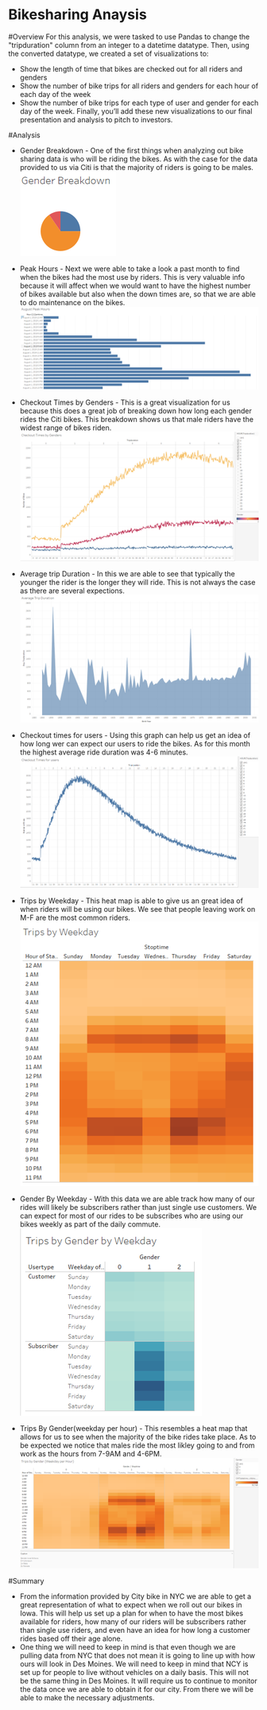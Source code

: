 # Bikesharing Anaysis 

#Overview
For this analysis, we were tasked to use Pandas to change the "tripduration" column from an integer to a datetime datatype. Then, using the converted datatype, we created a set of visualizations to:

* Show the length of time that bikes are checked out for all riders and genders
* Show the number of bike trips for all riders and genders for each hour of each day of the week
* Show the number of bike trips for each type of user and gender for each day of the week.
Finally, you’ll add these new visualizations to our final presentation and analysis to pitch to investors.

#Analysis

* Gender Breakdown - One of the first things when analyzing out bike sharing data is who will be riding the bikes.  As with the case for the data provided to us via Citi is that the majority of riders is going to be males.
![github](gender_breakdown.PNG)

* Peak Hours - Next we were able to take a look a past month to find when the bikes had the most use by riders.  This is very valuable info because it will affect when we would want to have the highest number of bikes available but also when the down times are, so that we are able to do maintenance on the bikes.
![github](august_peak_hours.PNG)

* Checkout Times by Genders - This is a great visualization for us because this does a great job of breaking down how long each gender rides the Citi bikes.  This breakdown shows us that male riders have the widest range of bikes riden.
![github](checkout_times_by_genders.PNG)

* Average trip Duration - In this we are able to see that typically the younger the rider is the longer they will ride.  This is not always the case as there are several expections.
![github](average_trip_duration.PNG)

* Checkout times for users - Using this graph can help us get an idea of how long wer can expect our users to ride the bikes.  As for this month the highest average ride duration was 4-6 minutes.
![github](checkout_times_for_users.PNG)

* Trips by Weekday - This heat map is able to give us an great idea of when riders will be using our bikes.  We see that people leaving work on M-F are the most common riders.
![github](trips_by_weekday.PNG)

* Gender By Weekday - With this data we are able track how many of our rides will likely be subscribers rather than just single use customers.  We can expect for most of our rides to be subscribes who are using our bikes weekly as part of the daily commute.
![github](trips_by_gender_by_weekday.PNG)

* Trips By Gender(weekday per hour) - This resembles a heat map that allows for us to see when the majority of the bike rides take place.  As to be expected we notice that males ride the most likley going to and from work as the hours from 7-9AM and 4-6PM.
![github](trips_by_gender_(weekday_per_hour).PNG)


#Summary

* From the information provided by City bike in NYC we are able to get a great representation of what to expect when we roll out our bikes in Iowa.  This will help us set up a plan for when to have the most bikes available for riders, how many of our riders will be subscribers rather than single use riders, and even have an idea for how long a customer rides based off their age alone.
* One thing we will need to keep in mind is that even though we are pulling data from NYC that does not mean it is going to line up with how ours will look in Des Moines.  We will need to keep in mind that NCY is set up for people to live without vehicles on a daily basis.  This will not be the same thing in Des Moines.  It will require us to continue to monitor the data once we are able to obtain it for our city.  From there we will be able to make the necessary adjustments. 
